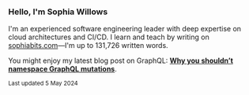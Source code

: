 ### Hello, I'm Sophia Willows

I'm an experienced software engineering leader with deep expertise on cloud architectures and CI/CD. I learn and teach by writing on [sophiabits.com](https://sophiabits.com/blog)—I'm up to 131,726 written words.

You might enjoy my latest blog post on GraphQL: **[Why you shouldn’t namespace GraphQL mutations](https://sophiabits.com/blog/why-you-shouldnt-namespace-graphql-mutations)**.

<sub>Last updated 5 May 2024</sub>

